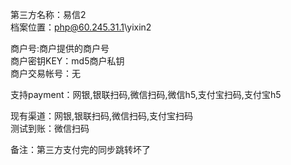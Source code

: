 第三方名称：易信2  
档案位置：php@60.245.31.1\yixin2  
 
商户号:商户提供的商户号  
商户密钥KEY：md5商户私钥  
商户交易帐号：无  
 
支持payment：网银,银联扫码,微信扫码,微信h5,支付宝扫码,支付宝h5  
 
现有渠道：网银,银联扫码,微信扫码,支付宝扫码  
测试到账：微信扫码  
 
备注：第三方支付完的同步跳转坏了  
